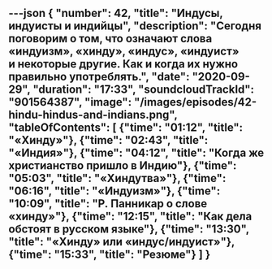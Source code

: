 ---json
{
	"number": 42,
	"title": "Индусы, индуисты и&nbsp;индийцы",
	"description": "Сегодня поговорим о&nbsp;том, что означают слова &laquo;индуизм&raquo;, &laquo;хинду&raquo;, &laquo;индус&raquo;, &laquo;индуист&raquo; и&nbsp;некоторые другие. Как и&nbsp;когда их&nbsp;нужно правильно употреблять.",
	"date": "2020-09-29",
	"duration": "17:33",
	"soundcloudTrackId": "901564387",
	"image": "/images/episodes/42-hindu-hindus-and-indians.png",
	"tableOfContents": [
		{"time": "01:12", "title": "&laquo;Хинду&raquo;"},
		{"time": "02:43", "title": "&laquo;Индия&raquo;"},
		{"time": "04:12", "title": "Когда&nbsp;же христианство пришло в&nbsp;Индию"},
		{"time": "05:03", "title": "&laquo;Хиндутва&raquo;"},
		{"time": "06:16", "title": "&laquo;Индуизм&raquo;"},
		{"time": "10:09", "title": "Р.&nbsp;Панникар о&nbsp;слове &laquo;хинду&raquo;"},
		{"time": "12:15", "title": "Как дела обстоят в&nbsp;русском языке"},
		{"time": "13:30", "title": "&laquo;Хинду&raquo; или &laquo;индус/индуист&raquo;"},
		{"time": "15:33", "title": "Резюме"}
	]
}
---
